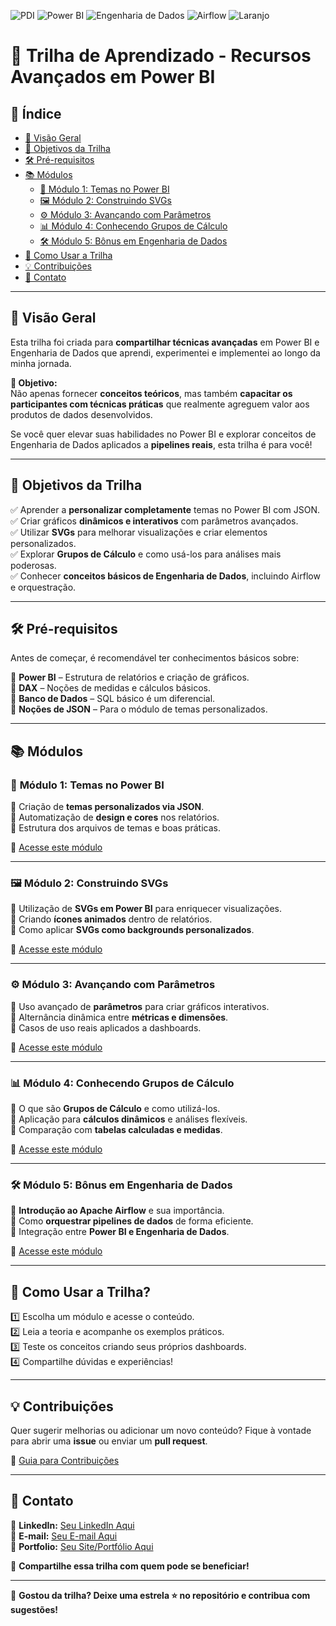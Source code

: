 ![PDI](https://img.shields.io/badge/PDI-purple)
![Power BI](https://img.shields.io/badge/Power_BI-yellow)
![Engenharia de Dados](https://img.shields.io/badge/Engenharia_de_Dados-blue)
![Airflow](https://img.shields.io/badge/Airflow-red)
![Laranjo](https://img.shields.io/badge/Laranjo-orange?logo=adguard&logoColor=white)

# 🚀 Trilha de Aprendizado - Recursos Avançados em Power BI

## 📖 Índice

- [📌 Visão Geral](#-visão-geral)
- [🎯 Objetivos da Trilha](#-objetivos-da-trilha)
- [🛠 Pré-requisitos](#-pré-requisitos)
- [📚 Módulos](#-módulos)
  - [🎨 Módulo 1: Temas no Power BI](#-módulo-1-temas-no-power-bi)
  - [🖼️ Módulo 2: Construindo SVGs](#-módulo-2-construindo-svgs)
  - [⚙️ Módulo 3: Avançando com Parâmetros](#-módulo-3-avançando-com-parâmetros)
  - [📊 Módulo 4: Conhecendo Grupos de Cálculo](#-módulo-4-conhecendo-grupos-de-cálculo)
  - [🛠️ Módulo 5: Bônus em Engenharia de Dados](#-módulo-5-bônus-em-engenharia-de-dados)
- [📌 Como Usar a Trilha](#-como-usar-a-trilha)
- [💡 Contribuições](#-contribuições)
- [📩 Contato](#-contato)

---

## 📌 **Visão Geral**  
Esta trilha foi criada para **compartilhar técnicas avançadas** em Power BI e Engenharia de Dados que aprendi, experimentei e implementei ao longo da minha jornada.  

**🚀 Objetivo:**  
Não apenas fornecer **conceitos teóricos**, mas também **capacitar os participantes com técnicas práticas** que realmente agreguem valor aos produtos de dados desenvolvidos.  

Se você quer elevar suas habilidades no Power BI e explorar conceitos de Engenharia de Dados aplicados a **pipelines reais**, esta trilha é para você!  

---

## 🎯 **Objetivos da Trilha**  
✅ Aprender a **personalizar completamente** temas no Power BI com JSON.  
✅ Criar gráficos **dinâmicos e interativos** com parâmetros avançados.  
✅ Utilizar **SVGs** para melhorar visualizações e criar elementos personalizados.  
✅ Explorar **Grupos de Cálculo** e como usá-los para análises mais poderosas.  
✅ Conhecer **conceitos básicos de Engenharia de Dados**, incluindo Airflow e orquestração.  

---

## 🛠 **Pré-requisitos**  
Antes de começar, é recomendável ter conhecimentos básicos sobre:  

🔹 **Power BI** – Estrutura de relatórios e criação de gráficos.  
🔹 **DAX** – Noções de medidas e cálculos básicos.  
🔹 **Banco de Dados** – SQL básico é um diferencial.  
🔹 **Noções de JSON** – Para o módulo de temas personalizados.  

---

## 📚 **Módulos**  

### 🎨 **Módulo 1: Temas no Power BI**  
🔹 Criação de **temas personalizados via JSON**.  
🔹 Automatização de **design e cores** nos relatórios.  
🔹 Estrutura dos arquivos de temas e boas práticas.  

🔗 [Acesse este módulo](#)

---

### 🖼️ **Módulo 2: Construindo SVGs**  
🔹 Utilização de **SVGs em Power BI** para enriquecer visualizações.  
🔹 Criando **ícones animados** dentro de relatórios.  
🔹 Como aplicar **SVGs como backgrounds personalizados**.  

🔗 [Acesse este módulo](#)

---

### ⚙️ **Módulo 3: Avançando com Parâmetros**  
🔹 Uso avançado de **parâmetros** para criar gráficos interativos.  
🔹 Alternância dinâmica entre **métricas e dimensões**.  
🔹 Casos de uso reais aplicados a dashboards.  

🔗 [Acesse este módulo](#)

---

### 📊 **Módulo 4: Conhecendo Grupos de Cálculo**  
🔹 O que são **Grupos de Cálculo** e como utilizá-los.  
🔹 Aplicação para **cálculos dinâmicos** e análises flexíveis.  
🔹 Comparação com **tabelas calculadas e medidas**.  

🔗 [Acesse este módulo](#)

---

### 🛠️ **Módulo 5: Bônus em Engenharia de Dados**  
🔹 **Introdução ao Apache Airflow** e sua importância.  
🔹 Como **orquestrar pipelines de dados** de forma eficiente.  
🔹 Integração entre **Power BI e Engenharia de Dados**.  

🔗 [Acesse este módulo](#)

---

## 📌 **Como Usar a Trilha?**  
1️⃣ Escolha um módulo e acesse o conteúdo.  
2️⃣ Leia a teoria e acompanhe os exemplos práticos.  
3️⃣ Teste os conceitos criando seus próprios dashboards.  
4️⃣ Compartilhe dúvidas e experiências!  

---

## 💡 **Contribuições**  
Quer sugerir melhorias ou adicionar um novo conteúdo? Fique à vontade para abrir uma **issue** ou enviar um **pull request**.  

🔗 [Guia para Contribuições](#)  

---

## 📩 **Contato**  
💼 **LinkedIn:** [Seu LinkedIn Aqui](#)  
📧 **E-mail:** [Seu E-mail Aqui](#)  
🚀 **Portfolio:** [Seu Site/Portfólio Aqui](#)  

📢 **Compartilhe essa trilha com quem pode se beneficiar!**  

---

🎯 **Gostou da trilha? Deixe uma estrela ⭐ no repositório e contribua com sugestões!**  

